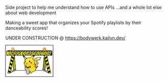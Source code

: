 Side project to help me understand how to use APIs ...and a whole lot else about web development

Making a sweet app that organizes your Spotify playlists by their danceability scores!

UNDER CONSTRUCTION @ https://bodywerk.kailyn.dev/

![image](./under-construction-pika.gif)

